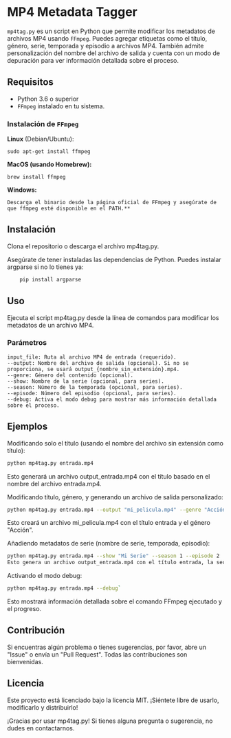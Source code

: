 # MP4 Metadata Tagger

`mp4tag.py` es un script en Python que permite modificar los metadatos de archivos MP4 usando `FFmpeg`. Puedes agregar etiquetas como el título, género, serie, temporada y episodio a archivos MP4. También admite personalización del nombre del archivo de salida y cuenta con un modo de depuración para ver información detallada sobre el proceso.

## Requisitos

- Python 3.6 o superior
- `FFmpeg` instalado en tu sistema.

### Instalación de `FFmpeg`

**Linux** (Debian/Ubuntu):

    sudo apt-get install ffmpeg

**MacOS (usando Homebrew):**

    brew install ffmpeg

**Windows:**

    Descarga el binario desde la página oficial de FFmpeg y asegúrate de que ffmpeg esté disponible en el PATH.**

## Instalación
Clona el repositorio o descarga el archivo mp4tag.py.

Asegúrate de tener instaladas las dependencias de Python. Puedes instalar argparse si no lo tienes ya:

```bash
    pip install argparse
```

## Uso
Ejecuta el script mp4tag.py desde la línea de comandos para modificar los metadatos de un archivo MP4.

### Parámetros
    input_file: Ruta al archivo MP4 de entrada (requerido).
    --output: Nombre del archivo de salida (opcional). Si no se proporciona, se usará output_{nombre_sin_extensión}.mp4.
    --genre: Género del contenido (opcional).
    --show: Nombre de la serie (opcional, para series).
    --season: Número de la temporada (opcional, para series).
    --episode: Número del episodio (opcional, para series).
    --debug: Activa el modo debug para mostrar más información detallada sobre el proceso.
## Ejemplos
Modificando solo el título (usando el nombre del archivo sin extensión como título):

```bash
python mp4tag.py entrada.mp4
```

Esto generará un archivo output_entrada.mp4 con el título basado en el nombre del archivo entrada.mp4.

Modificando título, género, y generando un archivo de salida personalizado:

```bash
python mp4tag.py entrada.mp4 --output "mi_pelicula.mp4" --genre "Acción"
```
Esto creará un archivo mi_pelicula.mp4 con el título entrada y el género "Acción".

Añadiendo metadatos de serie (nombre de serie, temporada, episodio):
```bash
python mp4tag.py entrada.mp4 --show "Mi Serie" --season 1 --episode 2
Esto genera un archivo output_entrada.mp4 con el título entrada, la serie "Mi Serie", temporada 1 y episodio 2.
```

Activando el modo debug:

```bash
python mp4tag.py entrada.mp4 --debug`
```
Esto mostrará información detallada sobre el comando FFmpeg ejecutado y el progreso.

## Contribución
Si encuentras algún problema o tienes sugerencias, por favor, abre un "Issue" o envía un "Pull Request". Todas las contribuciones son bienvenidas.

## Licencia
Este proyecto está licenciado bajo la licencia MIT. ¡Siéntete libre de usarlo, modificarlo y distribuirlo!

¡Gracias por usar mp4tag.py! Si tienes alguna pregunta o sugerencia, no dudes en contactarnos.